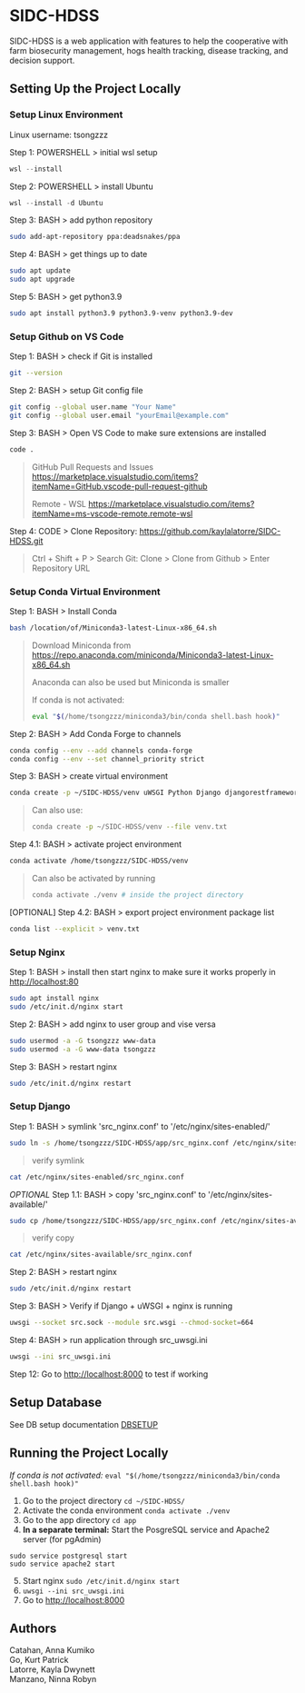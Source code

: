# SIDC-HDSS
SIDC-HDSS is a web application with features to help the cooperative with farm biosecurity management, hogs health tracking, disease tracking, and decision support. 

## Setting Up the Project Locally

### Setup Linux Environment
Linux username: tsongzzz

Step 1: POWERSHELL >  initial wsl setup

```powershell
wsl --install
```

Step 2: POWERSHELL > install Ubuntu

```powershell
wsl --install -d Ubuntu
```

Step 3: BASH > add python repository

```bash
sudo add-apt-repository ppa:deadsnakes/ppa
```

Step 4: BASH > get things up to date

```bash
sudo apt update
sudo apt upgrade
```

Step 5: BASH > get python3.9

```bash
sudo apt install python3.9 python3.9-venv python3.9-dev
```

### Setup Github on VS Code

Step 1: BASH > check if Git is installed

```bash
git --version
```

Step 2: BASH > setup Git config file

```bash
git config --global user.name "Your Name"
git config --global user.email "yourEmail@example.com"
```

Step 3: BASH > Open VS Code to make sure extensions are installed

```bash
code .
```
> GitHub Pull Requests and Issues https://marketplace.visualstudio.com/items?itemName=GitHub.vscode-pull-request-github
>
> Remote - WSL https://marketplace.visualstudio.com/items?itemName=ms-vscode-remote.remote-wsl

Step 4: CODE > Clone Repository: <https://github.com/kaylalatorre/SIDC-HDSS.git>
> Ctrl + Shift + P > Search Git: Clone > Clone from Github > Enter Repository URL

### Setup Conda Virtual Environment

Step 1: BASH > Install Conda

```bash
bash /location/of/Miniconda3-latest-Linux-x86_64.sh
```

> Download Miniconda from <https://repo.anaconda.com/miniconda/Miniconda3-latest-Linux-x86_64.sh>
>
> Anaconda can also be used but Miniconda is smaller
>
> If conda is not activated:
> 
> ```bash
> eval "$(/home/tsongzzz/miniconda3/bin/conda shell.bash hook)"
> ```

Step 2: BASH > Add Conda Forge to channels

```bash
conda config --env --add channels conda-forge
conda config --env --set channel_priority strict
```

Step 3: BASH > create virtual environment

```bash
conda create -p ~/SIDC-HDSS/venv uWSGI Python Django djangorestframework GeoPandas geopy PostGis psycopg2 twilio python-dotenv
```

>Can also use:
>
>```bash
>conda create -p ~/SIDC-HDSS/venv --file venv.txt
>```

Step 4.1: BASH > activate project environment

```bash
conda activate /home/tsongzzz/SIDC-HDSS/venv
```

>Can also be activated by running
>
>```bash
>conda activate ./venv # inside the project directory
>```

[OPTIONAL] Step 4.2: BASH > export project environment package list

```bash
conda list --explicit > venv.txt
```

### Setup Nginx

Step 1: BASH > install then start nginx to make sure it works properly in <http://localhost:80>

```bash
sudo apt install nginx
sudo /etc/init.d/nginx start
```

Step 2: BASH > add nginx to user group and vise versa

```bash
sudo usermod -a -G tsongzzz www-data
sudo usermod -a -G www-data tsongzzz 
```

Step 3: BASH > restart nginx

```bash
sudo /etc/init.d/nginx restart
```

### Setup Django

Step 1: BASH > symlink 'src_nginx.conf' to '/etc/nginx/sites-enabled/'

```bash
sudo ln -s /home/tsongzzz/SIDC-HDSS/app/src_nginx.conf /etc/nginx/sites-enabled/
```

> verify symlink

```bash
cat /etc/nginx/sites-enabled/src_nginx.conf
```

_OPTIONAL_ Step 1.1: BASH > copy 'src_nginx.conf' to '/etc/nginx/sites-available/'

```bash
sudo cp /home/tsongzzz/SIDC-HDSS/app/src_nginx.conf /etc/nginx/sites-available/
```

> verify copy

```bash
cat /etc/nginx/sites-available/src_nginx.conf
```


Step 2: BASH > restart nginx

```bash
sudo /etc/init.d/nginx restart
```

Step 3: BASH > Verify if Django + uWSGI + nginx is running

```bash
uwsgi --socket src.sock --module src.wsgi --chmod-socket=664
```

Step 4: BASH > run application through src_uwsgi.ini

```bash
uwsgi --ini src_uwsgi.ini
```

Step 12: Go to <http://localhost:8000> to test if working

## Setup Database
See DB setup documentation [DBSETUP](/DBSETUP.md)

## Running the Project Locally

_If conda is not activated:_ ```eval "$(/home/tsongzzz/miniconda3/bin/conda shell.bash hook)"```

1. Go to the project directory `cd ~/SIDC-HDSS/`
2. Activate the conda environment `conda activate ./venv`
3. Go to the app directory `cd app`
4. **In a separate terminal:** Start the PosgreSQL service and Apache2 server (for pgAdmin)
```
sudo service postgresql start
sudo service apache2 start
```
5. Start nginx `sudo /etc/init.d/nginx start`
6. `uwsgi --ini src_uwsgi.ini`
7. Go to <http://localhost:8000>

## Authors

Catahan, Anna Kumiko  
Go, Kurt Patrick  
Latorre, Kayla Dwynett  
Manzano, Ninna Robyn  
 
